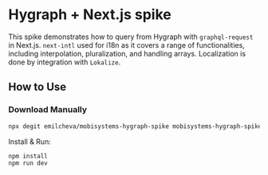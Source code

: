 # Hygraph + Next.js spike

This spike demonstrates how to query from Hygraph with `graphql-request` in Next.js.
`next-intl` used for i18n as it covers a range of functionalities, including interpolation, pluralization, and handling arrays.
Localization is done by integration with `Lokalize`.

## How to Use

### Download Manually

```bash
npx degit emilcheva/mobisystems-hygraph-spike mobisystems-hygraph-spike
```

Install & Run:

```bash
npm install
npm run dev
```
